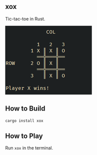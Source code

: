 ## xox
Tic-tac-toe in Rust.

![Demo](src/demo.png)

## How to Build
```
cargo install xox
```

## How to Play
Run `xox` in the terminal.